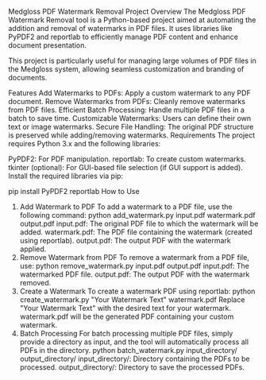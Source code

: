 Medgloss PDF Watermark Removal
Project Overview
The Medgloss PDF Watermark Removal tool is a Python-based project aimed at automating the addition and removal of watermarks in PDF files. It uses libraries like PyPDF2 and reportlab to efficiently manage PDF content and enhance document presentation.

This project is particularly useful for managing large volumes of PDF files in the Medgloss system, allowing seamless customization and branding of documents.

Features
Add Watermarks to PDFs: Apply a custom watermark to any PDF document.
Remove Watermarks from PDFs: Cleanly remove watermarks from PDF files.
Efficient Batch Processing: Handle multiple PDF files in a batch to save time.
Customizable Watermarks: Users can define their own text or image watermarks.
Secure File Handling: The original PDF structure is preserved while adding/removing watermarks.
Requirements
The project requires Python 3.x and the following libraries:

PyPDF2: For PDF manipulation.
reportlab: To create custom watermarks.
tkinter (optional): For GUI-based file selection (if GUI support is added).
Install the required libraries via pip:

pip install PyPDF2 reportlab
How to Use
1. Add Watermark to PDF
To add a watermark to a PDF file, use the following command:
python add_watermark.py input.pdf watermark.pdf output.pdf
input.pdf: The original PDF file to which the watermark will be added.
watermark.pdf: The PDF file containing the watermark (created using reportlab).
output.pdf: The output PDF with the watermark applied.
2. Remove Watermark from PDF
To remove a watermark from a PDF file, use:
python remove_watermark.py input.pdf output.pdf
input.pdf: The watermarked PDF file.
output.pdf: The output PDF with the watermark removed.
3. Create a Watermark
To create a watermark PDF using reportlab:
python create_watermark.py "Your Watermark Text" watermark.pdf
Replace "Your Watermark Text" with the desired text for your watermark.
watermark.pdf will be the generated PDF containing your custom watermark.
4. Batch Processing
For batch processing multiple PDF files, simply provide a directory as input, and the tool will automatically process all PDFs in the directory.
python batch_watermark.py input_directory/ output_directory/
input_directory/: Directory containing the PDFs to be processed.
output_directory/: Directory to save the processed PDFs.

